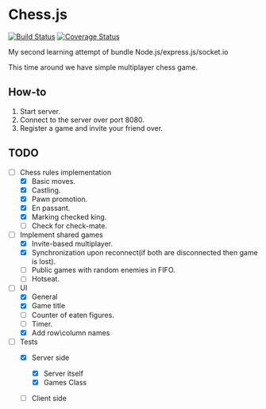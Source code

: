 # Chess.js

[![Build Status](https://secure.travis-ci.org/DoumanAsh/chess.js.png)](http://travis-ci.org/DoumanAsh/chess.js)
[![Coverage Status](https://coveralls.io/repos/github/DoumanAsh/chess.js/badge.svg?branch=master)](https://coveralls.io/github/DoumanAsh/chess.js?branch=master)

My second learning attempt of bundle Node.js/express.js/socket.io

This time around we have simple multiplayer chess game.

## How-to

1. Start server.
2. Connect to the server over port 8080.
3. Register a game and invite your friend over.

## TODO

- [ ] Chess rules implementation
    - [x] Basic moves.
    - [x] Castling.
    - [x] Pawn promotion.
    - [x] En passant.
    - [x] Marking checked king.
    - [ ] Check for check-mate.
- [ ] Implement shared games
    - [x] Invite-based multiplayer.
    - [x] Synchronization upon reconnect(if both are disconnected then game is lost).
    - [ ] Public games with random enemies in FIFO.
    - [ ] Hotseat.
- [ ] UI
    - [x] General
    - [x] Game title
    - [ ] Counter of eaten figures.
    - [ ] Timer.
    - [x] Add row\column names
- [ ] Tests
    - [x] Server side
        - [x] Server itself
        - [x] Games Class
    - [ ] Client side

